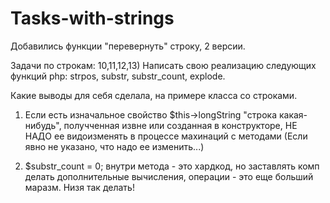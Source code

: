 # Tasks-with-strings

Добавились функции "перевернуть" строку, 2 версии.

Задачи по строкам:  10,11,12,13)   Написать свою реализацию следующих функций php: strpos, substr, substr_count, explode.

Какие выводы для себя сделала, на примере класса со строками.
1) Если есть изначальное свойство $this->longString "строка какая-нибудь", получченная извне или созданная в конструкторе, НЕ НАДО ее видоизменять в процессе махинаций с методами (Если явно не указано, что надо ее изменить...)

2)  $substr_count = 0; внутри метода - это хардкод, но заставлять комп делать дополнительные вычисления, операции - это еще больший маразм. Низя так делать! 

